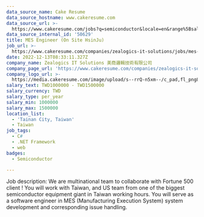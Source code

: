 ```yaml
---
data_source_name: Cake Resume
data_source_hostname: www.cakeresume.com
data_source_url: >-
  https://www.cakeresume.com/jobs?q=semiconductor&locale=en&range%5Bsalary_range%5D%5Bmin%5D=1000000
data_source_internal_id: '50629'
title: MES Engineer (On Site HsinJu)
job_url: >-
  https://www.cakeresume.com/companies/zealogics-it-solutions/jobs/mes-engineer-on-site-tainan
date: 2022-12-13T08:33:11.327Z
company_name: Zealogics IT Solutions 美商邏輯技術有限公司
company_page_url: 'https://www.cakeresume.com/companies/zealogics-it-solutions'
company_logo_url: >-
  https://media.cakeresume.com/image/upload/s--rrQ-n5xm--/c_pad,fl_png8,h_200,w_200/v1657271325/wvuijfkwi74hqtkzz9wk.png
salary_text: TWD1000000 - TWD1500000
salary_currency: TWD
salary_type: per_year
salary_min: 1000000
salary_max: 1500000
location_list:
  - 'Tainan City, Taiwan'
  - Taiwan
job_tags:
  - C#
  - .NET Framework
  - web
badges:
  - Semiconductor

---
```


Job description: We are multinational team to collaborate with Fortune 500 client ! You will work with Taiwan, and US team from one of the biggest semiconductor equipment giant in Taiwan working hours. You will serve as a software engineer in MES (Manufacturing Execution System) system development and corresponding issue handling.